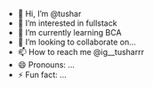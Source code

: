 - 👋 Hi, I’m @tushar
- 👀 I’m interested in fullstack 
- 🌱 I’m currently learning BCA
- 💞️ I’m looking to collaborate on... 
- 📫 How to reach me @ig__tusharrr
- 😄 Pronouns: ...
- ⚡ Fun fact: ...

<!---
tushar-coder21/tushar-coder21 is a ✨ special ✨ repository because its `README.md` (this file) appears on your GitHub profile.
You can click the Preview link to take a look at your changes.
--->
